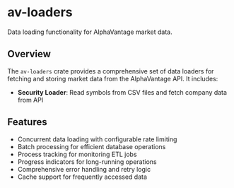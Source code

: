 # av-loaders

Data loading functionality for AlphaVantage market data.

## Overview

The `av-loaders` crate provides a comprehensive set of data loaders for fetching and storing market data from the AlphaVantage API. It includes:

- **Security Loader**: Read symbols from CSV files and fetch company data from API
## Features

- Concurrent data loading with configurable rate limiting
- Batch processing for efficient database operations
- Process tracking for monitoring ETL jobs
- Progress indicators for long-running operations
- Comprehensive error handling and retry logic
- Cache support for frequently accessed data